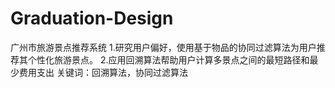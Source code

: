 # Graduation-Design
广州市旅游景点推荐系统
1.研究用户偏好，使用基于物品的协同过滤算法为用户推荐其个性化旅游景点。
2.应用回溯算法帮助用户计算多景点之间的最短路径和最少费用支出
关键词：回溯算法，协同过滤算法
